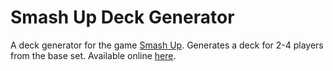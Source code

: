 Smash Up Deck Generator
=======================

A deck generator for the game [Smash Up](http://www.alderac.com/smashup/). Generates a deck for 2-4 players from the base set. Available online [here](http://www.readysetmark.com/smashup/).
